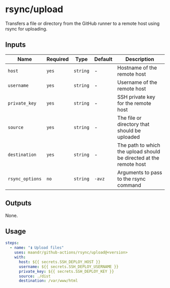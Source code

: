# rsync/upload

Transfers a file or directory from the GitHub runner to a remote host using rsync for uploading.

## Inputs

| Name            | Required | Type     | Default | Description                                                        |
|-----------------| -------- | -------- |---------| -------------------------------------------------------------------|
| `host`          | `yes`    | `string` | -       | Hostname of the remote host                                        |
| `username`      | `yes`    | `string` | -       | Username of the remote host                                        |
| `private_key`   | `yes`    | `string` | -       | SSH private key for the remote host                                |
| `source`        | `yes`    | `string` | -       | The file or directory that should be uploaded                      |
| `destination`   | `yes`    | `string` | -       | The path to which the upload should be directed at the remote host |
| `rsync_options` | `no`     | `string` | `-avz`  | Arguments to pass to the rsync command                             |

## Outputs

None.

## Usage

```yaml
steps:
  - name: "⏫ Upload files"
    uses: maandr/github-actions/rsync/upload@<version>
    with:
      host: ${{ secrets.SSH_DEPLOY_HOST }}
      username: ${{ secrets.SSH_DEPLOY_USERNAME }}
      private_key: ${{ secrets.SSH_DEPLOY_KEY }}
      source: ./dist
      destination: /var/www/html
```
